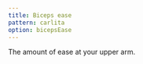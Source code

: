 ```yaml
---
title: Biceps ease
pattern: carlita
option: bicepsEase
---
```


The amount of ease at your upper arm.
